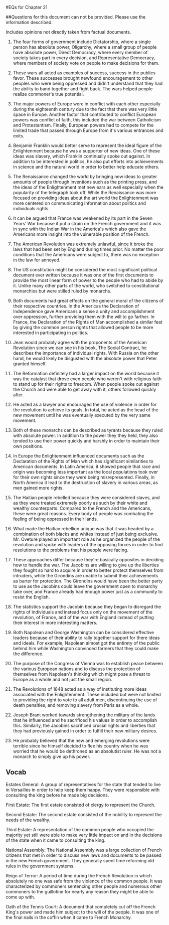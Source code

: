 #EQs for Chapter 21

##Questions for this document can not be provided. Please use the information described.

Includes opinions not directly taken from factual documents.

1. The four forms of government include Dictatorship, where a single person has absolute power, Oligarchy, where a small group of people have absolute power, Direct Democracy, where every member of society takes part in every decision, and Representative Democracy, where members of society vote on people to make decisions for them.

2. These wars all acted as examples of success, success in the publics favor. These successes brought newfound encouragement to other peoples who were being oppressed and didn't understand that they had the ability to band together and fight back. The wars helped people realize commoner's true potential.

3. The major powers of Europe were in conflict with each other especially during the eighteenth century due to the fact that there was very little space in Europe. Another factor that contributed to conflict European powers was conflict of faith, this included the war between Catholicism and Protestantism. Finally, European powers had to compete for the limited trade that passed through Europe from it's various entrances and exits.

4. Benjamin Franklin would better serve to represent the ideal figure of the Enlightenment because he was a supporter of new ideas. One of these ideas was slavery, which Franklin continually spoke out against. In addition to be interested in politics, he also put efforts into achievements in science and the natural world in order to better help educate others.

5. The Renaissance changed the world by bringing new ideas to greater amounts of people through inventions such as the printing press, and the ideas of the Enlightenment met new ears as well especially when the popularity of the telegraph took off. While the Renaissance was more focused on providing ideas about the art world the Enlightenment was more centered on communicating information about politics and individuals rights.

6. It can be argued that France was weakened by its part in the Seven Years' War because it put a strain on the French government and it was in sync with the Indian War in the America's which also gave the Americans more insight into the vulnerable position of the French.

7. The American Revolution was extremely unlawful, since it broke the laws that had been set by England during times prior. No matter the poor conditions that the Americans were subject to, there was no exception in the law for annoyed.

8. The US constitution might be considered the most significant political document ever written because it was one of the first documents to provide the most linear form of power to the people who had to abide by it. Unlike many other parts of the world, who switched to constitutional monarchies but were stilled ruled by monarchs.

9. Both documents had great effects on the general moral of the citizens of their respective countries. In the Americas the Declaration of Independence gave Americans a sense a unity and accomplishment over oppression, further providing them with the will to go farther. In France, the Declaration of the Rights of Man accomplished a similar feat by giving the common person rights that allowed people to be more interested in participating in politics.

10. Jean would probably agree with the proponents of the American Revolution since we can see in his book, The Social Contract, he describes the importance of individual rights. With Russia on the other hand, he would likely be disgusted with the absolute power that Peter granted himself.

11. The Reformation definitely had a larger impact on the world because it was the catalyst that drove even people who weren't with religious faith to stand up for their rights to freedom. When people spoke out against the Church and were able to get away with it, others followed quickly after.

12. He acted as a lawyer and encouraged the use of violence in order for the revolution to achieve its goals. In total, he acted as the head of the new movement until he was eventually executed by the very same movement.

13. Both of these monarchs can be described as tyrants because they ruled with absolute power. In addition to the power they they held, they also tended to use their power quickly and harshly in order to maintain their own positions.

14. In Europe the Enlightenment influenced documents such as the Declaration of the Rights of Man which has significant similarities to American documents. In Latin America, it showed people that race and origin was becoming less important as the local populations took over for their own rights since they were being misrepresented. Finally, in North America it lead to the destruction of slavery in various areas, as men gained more rights.

15. The Haitian people rebelled because they were considered slaves, and as they were treated extremely poorly as such by their white and wealthy counterparts. Compared to the French and the Americans, these were great reasons. Every body of people was combating the feeling of being oppressed in their lands.

16. What made the Haitian rebellion unique was that it was headed by a combination of both blacks and whites instead of just being exclusive. Mr. Oveture played an important role as he organized the people of the revolution and spoke with leaders of the opposing forces in order to find resolutions to the problems that his people were facing.

17. These approaches differ because they're basically opposites in deciding how to handle the war. The Jacobins are willing to give up the liberties they fought so hard to acquire in order to better protect themselves from intruders, while the Girondins are unable to submit their achievements as barter for protection. The Girondins would have been the better party to use as the Jacobins could leave the government open to monarchy take over, and France already had enough power just as a community to resist the English.

18. The statistics support the Jacobin because they began to disregard the rights of individuals and instead focus only on the movement of the revolution, of France, and of the war with England instead of putting their interest in more interesting matters.

19. Both Napolean and George Washington can be considered effective leaders because of their ability to rally together support for there ideas and ideals. For example, Napolean almost got the entirety of the public behind him while Washington convinced farmers that they could make the difference.

20. The purpose of the Congress of Vienna was to establish peace between the various European nations and to discuss the protection of themselves from Napolean's thinking which might pose a threat to Europe as a whole and not just the small region.

21. The Revolutions of 1848 acted as a way of instituting more ideas associated with the Enlightenment. These included but were not limited to providing the right to vote to all adult men, discontinuing the use of death penalties, and removing slavery from Paris as a whole.

22. Joseph Brant worked towards strengthening the military of the lands that he influenced and he sacrificed his values in order to accomplish this. Similarly, the Jacobins sacrificed crucial rights and liberties that they had previously gained in order to fulfill their new military desires.

23. He probably believed that the new and emerging revolutions were terrible since he himself decided to flee his country when he was worried that he would be dethroned as an absolutist ruler. He was not a monarch to simply give up his power.

## Vocab

Estates General: A group of representatives for the state that tended to live in Versailles in order to help keep them happy. They were responsible with consulting the king before he made big decisions.

First Estate: The first estate consisted of clergy to represent the Church.

Second Estate: The second estate consisted of the nobility to represent the needs of the wealthy.

Third Estate: A representation of the common people who occupied the majority yet still were able to make very little impact on and in the decisions of the state when it came to consulting the king. 

National Assembly: The National Assembly was a large collection of French citizens that met in order to discuss new laws and documents to be passed in the new French government. They generally spent time reforming old rules in the government systems.

Reign of Terror: A period of time during the French Revolution in which absolutely no one was safe from the violence of the common people. It was characterized by commoners sentencing other people and numerous other commoners to the guillotine for nearly any reason they might be able to come up with.

Oath of the Tennis Court: A document that completely cut off the French King's power and made him subject to the will of the people. It was one of the final nails in the coffin when it came to French Monarchy.

